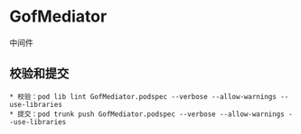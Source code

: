 # GofMediator
中间件

## 校验和提交
    * 校验：pod lib lint GofMediator.podspec --verbose --allow-warnings --use-libraries
    * 提交：pod trunk push GofMediator.podspec --verbose --allow-warnings --use-libraries
